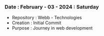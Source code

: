 
### Date       : February - 03 - 2024 : Saturday

* Repository : Webb - Technologies
* Creation   : Initial Commit 
* Purpose    : Journey in web development


